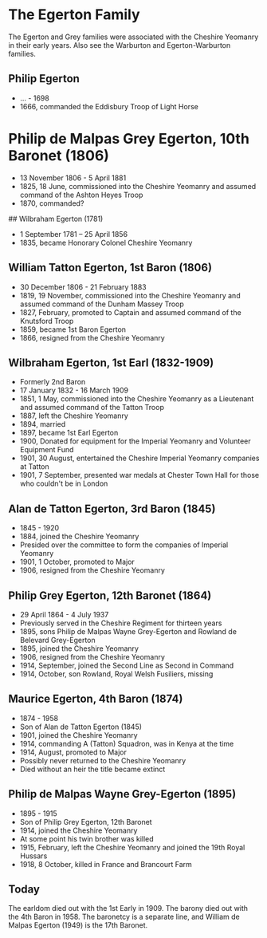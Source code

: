 #  The Egerton Family

The Egerton and Grey families were associated with the Cheshire Yeomanry in their early years. Also see the Warburton and Egerton-Warburton families.

## Philip Egerton

* ... - 1698
* 1666, commanded the Eddisbury Troop of Light Horse

# Philip de Malpas Grey Egerton, 10th Baronet (1806)

* 13 November 1806 - 5 April 1881
* 1825, 18 June, commissioned into the Cheshire Yeomanry and assumed command of the Ashton Heyes Troop
* 1870, commanded?

## Wilbraham Egerton (1781)

* 1 September 1781 – 25 April 1856
* 1835, became Honorary Colonel Cheshire Yeomanry

## William Tatton Egerton, 1st Baron (1806)

* 30 December 1806 - 21 February 1883
* 1819, 19 November, commissioned into the Cheshire Yeomanry and assumed command of the Dunham Massey Troop
* 1827, February, promoted to Captain and assumed command of the Knutsford Troop
* 1859, became 1st Baron Egerton
* 1866, resigned from the Cheshire Yeomanry

## Wilbraham Egerton, 1st Earl (1832-1909)

* Formerly 2nd Baron
* 17 January 1832 - 16 March 1909
* 1851, 1 May, commissioned into the Cheshire Yeomanry as a Lieutenant and assumed command of the Tatton Troop
* 1887, left the Cheshire Yeomanry
* 1894, married
* 1897, became 1st Earl Egerton
* 1900, Donated for equipment for the Imperial Yeomanry and Volunteer Equipment Fund
* 1901, 30 August, entertained the Cheshire Imperial Yeomanry companies at Tatton
* 1901, 7 September, presented war medals at Chester Town Hall for those who couldn't be in London


## Alan de Tatton Egerton, 3rd Baron (1845)

* 1845 - 1920
* 1884, joined the Cheshire Yeomanry
* Presided over the committee to form the companies of Imperial Yeomanry
* 1901, 1 October, promoted to Major
* 1906, resigned from the Cheshire Yeomanry

## Philip Grey Egerton, 12th Baronet (1864)

* 29 April 1864 - 4 July 1937
* Previously served in the Cheshire Regiment for thirteen years
* 1895, sons Philip de Malpas Wayne Grey-Egerton and Rowland de Belevard Grey-Egerton
* 1895, joined the Cheshire Yeomanry
* 1906, resigned from the Cheshire Yeomanry
* 1914, September, joined the Second Line as Second in Command
* 1914, October, son Rowland, Royal Welsh Fusiliers, missing

## Maurice Egerton, 4th Baron (1874)

* 1874 - 1958
* Son of Alan de Tatton Egerton (1845)
* 1901, joined the Cheshire Yeomanry
* 1914, commanding A (Tatton) Squadron, was in Kenya at the time
* 1914, August, promoted to Major
* Possibly never returned to the Cheshire Yeomanry
* Died without an heir the title became extinct

## Philip de Malpas Wayne Grey-Egerton (1895)

* 1895 - 1915
* Son of Philip Grey Egerton, 12th Baronet
* 1914, joined the Cheshire Yeomanry
* At some point his twin brother was killed
* 1915, February, left the Cheshire Yeomanry and joined the 19th Royal Hussars
* 1918, 8 October, killed in France and Brancourt Farm

## Today

The earldom died out with the 1st Early in 1909. The barony died out with the 4th Baron in 1958. The baronetcy is a separate line, and William de Malpas Egerton (1949) is the 17th Baronet.
